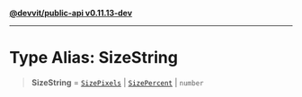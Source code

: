[**@devvit/public-api v0.11.13-dev**](../../../../../../README.md)

---

# Type Alias: SizeString

> **SizeString** = [`SizePixels`](SizePixels.md) \| [`SizePercent`](SizePercent.md) \| `number`
